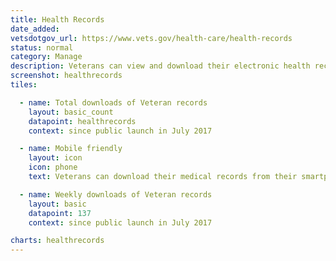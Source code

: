 ```yaml
---
title: Health Records
date_added:
vetsdotgov_url: https://www.vets.gov/health-care/health-records
status: normal
category: Manage
description: Veterans can view and download their electronic health records
screenshot: healthrecords
tiles:

  - name: Total downloads of Veteran records
    layout: basic_count
    datapoint: healthrecords
    context: since public launch in July 2017

  - name: Mobile friendly
    layout: icon
    icon: phone
    text: Veterans can download their medical records from their smartphone

  - name: Weekly downloads of Veteran records
    layout: basic
    datapoint: 137
    context: since public launch in July 2017

charts: healthrecords
---
```

